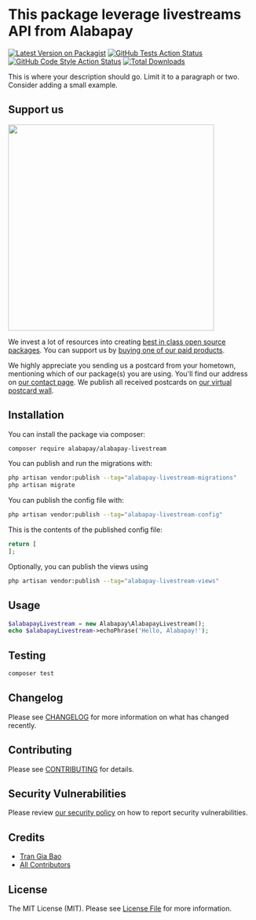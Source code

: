 # This package leverage livestreams API from Alabapay

[![Latest Version on Packagist](https://img.shields.io/packagist/v/alabapay/alabapay-livestream.svg?style=flat-square)](https://packagist.org/packages/alabapay/alabapay-livestream)
[![GitHub Tests Action Status](https://img.shields.io/github/actions/workflow/status/alabapay/alabapay-livestream/run-tests.yml?branch=main&label=tests&style=flat-square)](https://github.com/alabapay/alabapay-livestream/actions?query=workflow%3Arun-tests+branch%3Amain)
[![GitHub Code Style Action Status](https://img.shields.io/github/actions/workflow/status/alabapay/alabapay-livestream/fix-php-code-style-issues.yml?branch=main&label=code%20style&style=flat-square)](https://github.com/alabapay/alabapay-livestream/actions?query=workflow%3A"Fix+PHP+code+style+issues"+branch%3Amain)
[![Total Downloads](https://img.shields.io/packagist/dt/alabapay/alabapay-livestream.svg?style=flat-square)](https://packagist.org/packages/alabapay/alabapay-livestream)

This is where your description should go. Limit it to a paragraph or two. Consider adding a small example.

## Support us

[<img src="https://github-ads.s3.eu-central-1.amazonaws.com/alabapay-livestream.jpg?t=1" width="419px" />](https://spatie.be/github-ad-click/alabapay-livestream)

We invest a lot of resources into creating [best in class open source packages](https://spatie.be/open-source). You can support us by [buying one of our paid products](https://spatie.be/open-source/support-us).

We highly appreciate you sending us a postcard from your hometown, mentioning which of our package(s) you are using. You'll find our address on [our contact page](https://spatie.be/about-us). We publish all received postcards on [our virtual postcard wall](https://spatie.be/open-source/postcards).

## Installation

You can install the package via composer:

```bash
composer require alabapay/alabapay-livestream
```

You can publish and run the migrations with:

```bash
php artisan vendor:publish --tag="alabapay-livestream-migrations"
php artisan migrate
```

You can publish the config file with:

```bash
php artisan vendor:publish --tag="alabapay-livestream-config"
```

This is the contents of the published config file:

```php
return [
];
```

Optionally, you can publish the views using

```bash
php artisan vendor:publish --tag="alabapay-livestream-views"
```

## Usage

```php
$alabapayLivestream = new Alabapay\AlabapayLivestream();
echo $alabapayLivestream->echoPhrase('Hello, Alabapay!');
```

## Testing

```bash
composer test
```

## Changelog

Please see [CHANGELOG](CHANGELOG.md) for more information on what has changed recently.

## Contributing

Please see [CONTRIBUTING](CONTRIBUTING.md) for details.

## Security Vulnerabilities

Please review [our security policy](../../security/policy) on how to report security vulnerabilities.

## Credits

- [Tran Gia Bao](https://github.com/schmev91)
- [All Contributors](../../contributors)

## License

The MIT License (MIT). Please see [License File](LICENSE.md) for more information.
